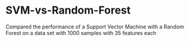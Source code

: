 # SVM-vs-Random-Forest
Compared the performance of a Support Vector Machine with a Random Forest on a data set with 1000 samples with 35 features each
